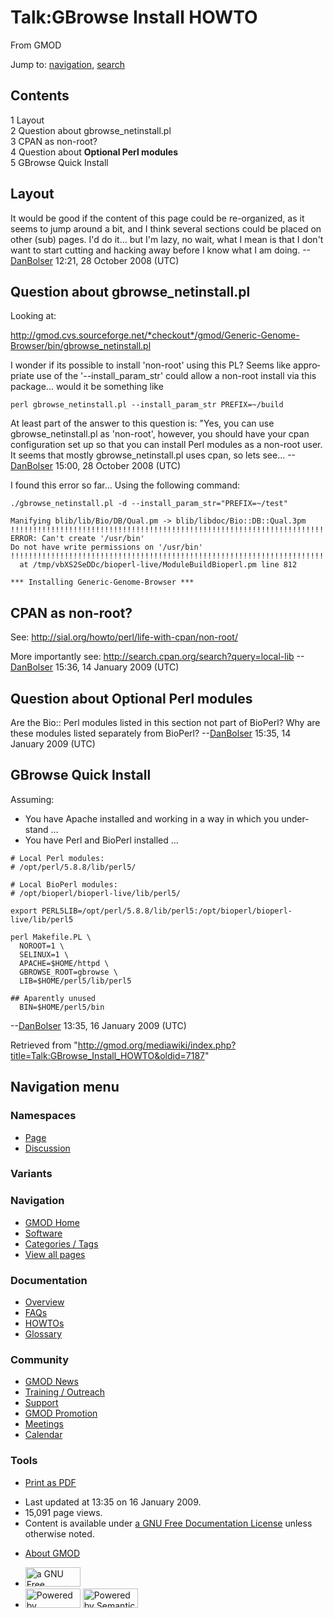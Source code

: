 <div id="mw-page-base" class="noprint">

</div>

<div id="mw-head-base" class="noprint">

</div>

<div id="content" class="mw-body" role="main">

<span id="top"></span>

<div id="mw-js-message" style="display:none;">

</div>



# <span dir="auto">Talk:GBrowse Install HOWTO</span>

<div id="bodyContent">

<div id="siteSub">

From GMOD

</div>

<div id="contentSub">

</div>

<div id="jump-to-nav" class="mw-jump">

Jump to: [navigation](#mw-navigation), [search](#p-search)

</div>

<div id="mw-content-text" class="mw-content-ltr" lang="en" dir="ltr">

<div id="toc" class="toc">

<div id="toctitle">

## Contents

</div>

- [<span class="tocnumber">1</span>
  <span class="toctext">Layout</span>](#Layout)
- [<span class="tocnumber">2</span> <span class="toctext">Question about
  gbrowse_netinstall.pl</span>](#Question_about_gbrowse_netinstall.pl)
- [<span class="tocnumber">3</span> <span class="toctext">CPAN as
  non-root?</span>](#CPAN_as_non-root.3F)
- [<span class="tocnumber">4</span> <span class="toctext">Question about
  **Optional Perl
  modules**</span>](#Question_about_Optional_Perl_modules)
- [<span class="tocnumber">5</span> <span class="toctext">GBrowse Quick
  Install</span>](#GBrowse_Quick_Install)

</div>

## <span id="Layout" class="mw-headline">Layout</span>

It would be good if the content of this page could be re-organized, as
it seems to jump around a bit, and I think several sections could be
placed on other (sub) pages. I'd do it... but I'm lazy, no wait, what I
mean is that I don't want to start cutting and hacking away before I
know what I am doing. --[DanBolser](User:DanBolser "User:DanBolser")
12:21, 28 October 2008 (UTC)

  

## <span id="Question_about_gbrowse_netinstall.pl" class="mw-headline">Question about gbrowse_netinstall.pl</span>

Looking at:

<a
href="http://gmod.cvs.sourceforge.net/*checkout*/gmod/Generic-Genome-Browser/bin/gbrowse_netinstall.pl"
class="external free"
rel="nofollow">http://gmod.cvs.sourceforge.net/*checkout*/gmod/Generic-Genome-Browser/bin/gbrowse_netinstall.pl</a>

  
I wonder if its possible to install 'non-root' using this PL? Seems like
appropriate use of the '--install_param_str' could allow a non-root
install via this package... would it be something like

    perl gbrowse_netinstall.pl --install_param_str PREFIX=~/build

  

At least part of the answer to this question is: "Yes, you can use
gbrowse_netinstall.pl as 'non-root', however, you should have your cpan
configuration set up so that you can install Perl modules as a non-root
user. It seems that mostly gbrowse_netinstall.pl uses cpan, so lets
see... --[DanBolser](User:DanBolser "User:DanBolser") 15:00, 28 October
2008 (UTC)

  

I found this error so far... Using the following command:

    ./gbrowse_netinstall.pl -d --install_param_str="PREFIX=~/test"

    Manifying blib/lib/Bio/DB/Qual.pm -> blib/libdoc/Bio::DB::Qual.3pm
    !!!!!!!!!!!!!!!!!!!!!!!!!!!!!!!!!!!!!!!!!!!!!!!!!!!!!!!!!!!!!!!!!!!!!!!!
    ERROR: Can't create '/usr/bin'
    Do not have write permissions on '/usr/bin'
    !!!!!!!!!!!!!!!!!!!!!!!!!!!!!!!!!!!!!!!!!!!!!!!!!!!!!!!!!!!!!!!!!!!!!!!!
      at /tmp/vbXS2SeDDc/bioperl-live/ModuleBuildBioperl.pm line 812

    *** Installing Generic-Genome-Browser ***

## <span id="CPAN_as_non-root.3F" class="mw-headline">CPAN as non-root?</span>

See: <a href="http://sial.org/howto/perl/life-with-cpan/non-root/"
class="external free"
rel="nofollow">http://sial.org/howto/perl/life-with-cpan/non-root/</a>

More importantly see:
<a href="http://search.cpan.org/search?query=local-lib"
class="external free"
rel="nofollow">http://search.cpan.org/search?query=local-lib</a>
--[DanBolser](User:DanBolser "User:DanBolser") 15:36, 14 January 2009
(UTC)

## <span id="Question_about_Optional_Perl_modules" class="mw-headline">Question about **Optional Perl modules**</span>

Are the Bio:: Perl modules listed in this section not part of BioPerl?
Why are these modules listed separately from BioPerl?
--[DanBolser](User:DanBolser "User:DanBolser") 15:35, 14 January 2009
(UTC)

## <span id="GBrowse_Quick_Install" class="mw-headline">GBrowse Quick Install</span>

Assuming:

- You have Apache installed and working in a way in which you understand
  ...
- You have Perl and BioPerl installed ...

<!-- -->

    # Local Perl modules:
    # /opt/perl/5.8.8/lib/perl5/

    # Local BioPerl modules:
    # /opt/bioperl/bioperl-live/lib/perl5/

    export PERL5LIB=/opt/perl/5.8.8/lib/perl5:/opt/bioperl/bioperl-live/lib/perl5

    perl Makefile.PL \
      NOROOT=1 \
      SELINUX=1 \
      APACHE=$HOME/httpd \
      GBROWSE_ROOT=gbrowse \
      LIB=$HOME/perl5/lib/perl5

    ## Aparently unused
      BIN=$HOME/perl5/bin

--[DanBolser](User:DanBolser "User:DanBolser") 13:35, 16 January 2009
(UTC)

</div>

<div class="printfooter">

Retrieved from
"<http://gmod.org/mediawiki/index.php?title=Talk:GBrowse_Install_HOWTO&oldid=7187>"

</div>

<div id="catlinks" class="catlinks catlinks-allhidden">

</div>

<div class="visualClear">

</div>

</div>

</div>

<div id="mw-navigation">

## Navigation menu

<div id="mw-head">



<div id="left-navigation">

<div id="p-namespaces" class="vectorTabs" role="navigation"
aria-labelledby="p-namespaces-label">

### Namespaces

- <span id="ca-nstab-main"><a href="GBrowse_Install_HOWTO" accesskey="c"
  title="View the content page [c]">Page</a></span>
- <span id="ca-talk"><a href="Talk:GBrowse_Install_HOWTO" accesskey="t"
  title="Discussion about the content page [t]">Discussion</a></span>

</div>

<div id="p-variants" class="vectorMenu emptyPortlet" role="navigation"
aria-labelledby="p-variants-label">

### 

### Variants[](#)

<div class="menu">

</div>

</div>

</div>

<div id="right-navigation">





</div>



</div>

</div>

</div>

<div id="mw-panel">

<div id="p-logo" role="banner">

<a href="Main_Page"
style="background-image: url(../images/GMOD-cogs.png);"
title="Visit the main page"></a>

</div>

<div id="p-Navigation" class="portal" role="navigation"
aria-labelledby="p-Navigation-label">

### Navigation

<div class="body">

- <span id="n-GMOD-Home">[GMOD Home](Main_Page)</span>
- <span id="n-Software">[Software](GMOD_Components)</span>
- <span id="n-Categories-.2F-Tags">[Categories /
  Tags](Categories)</span>
- <span id="n-View-all-pages">[View all pages](Special:AllPages)</span>

</div>

</div>

<div id="p-Documentation" class="portal" role="navigation"
aria-labelledby="p-Documentation-label">

### Documentation

<div class="body">

- <span id="n-Overview">[Overview](Overview)</span>
- <span id="n-FAQs">[FAQs](Category:FAQ)</span>
- <span id="n-HOWTOs">[HOWTOs](Category:HOWTO)</span>
- <span id="n-Glossary">[Glossary](Glossary)</span>

</div>

</div>

<div id="p-Community" class="portal" role="navigation"
aria-labelledby="p-Community-label">

### Community

<div class="body">

- <span id="n-GMOD-News">[GMOD News](GMOD_News)</span>
- <span id="n-Training-.2F-Outreach">[Training /
  Outreach](Training_and_Outreach)</span>
- <span id="n-Support">[Support](Support)</span>
- <span id="n-GMOD-Promotion">[GMOD Promotion](GMOD_Promotion)</span>
- <span id="n-Meetings">[Meetings](Meetings)</span>
- <span id="n-Calendar">[Calendar](Calendar)</span>

</div>

</div>

<div id="p-tb" class="portal" role="navigation"
aria-labelledby="p-tb-label">

### Tools

<div class="body">


- <span id="t-pdf">[Print as
  PDF](http://gmod.org/mediawiki/index.php?title=Special:PdfPrint&page=Talk:GBrowse_Install_HOWTO)</span>

</div>

</div>

</div>

</div>

<div id="footer" role="contentinfo">

- <span id="footer-info-lastmod">Last updated at 13:35 on 16 January
  2009.</span>
- <span id="footer-info-viewcount">15,091 page views.</span>
- <span id="footer-info-copyright">Content is available under
  <a href="http://www.gnu.org/licenses/fdl-1.3.html" class="external"
  rel="nofollow">a GNU Free Documentation License</a> unless otherwise
  noted.</span>

<!-- -->

- <span id="footer-places-about">[About
  GMOD](GMOD:About "GMOD:About")</span>

<!-- -->

- <span id="footer-copyrightico">[<img src="http://www.gnu.org/graphics/gfdl-logo-small.png" width="88"
  height="31" alt="a GNU Free Documentation License" />](http://www.gnu.org/licenses/fdl-1.3.html)</span>
- <span id="footer-poweredbyico">[<img
  src="../mediawiki/skins/common/images/poweredby_mediawiki_88x31.png"
  width="88" height="31" alt="Powered by MediaWiki" />](http://www.mediawiki.org/)
  [<img
  src="../mediawiki/extensions/SemanticMediaWiki/resources/images/smw_button.png"
  width="88" height="31" alt="Powered by Semantic MediaWiki" />](https://www.semantic-mediawiki.org/wiki/Semantic_MediaWiki)</span>

<div style="clear:both">

</div>

</div>
